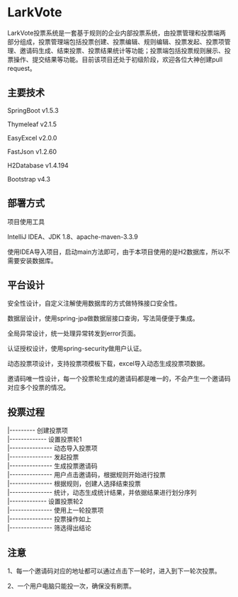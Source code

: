 # LarkVote
LarkVote投票系统是一套基于规则的企业内部投票系统，由投票管理和投票端两部分组成，投票管理端包括投票创建、投票编辑、规则编辑、投票发起、投票项管理、邀请码生成、结束投票、投票结果统计等功能；投票端包括投票规则展示、投票操作、提交结果等功能。目前该项目还处于初级阶段，欢迎各位大神创建pull request。

## 主要技术
SpringBoot v1.5.3

Thymeleaf v2.1.5

EasyExcel v2.0.0

FastJson v1.2.60

H2Database v1.4.194 

Bootstrap v4.3

## 部署方式
项目使用工具

IntelliJ IDEA、JDK 1.8、apache-maven-3.3.9

使用IDEA导入项目，启动main方法即可，由于本项目使用的是H2数据库，所以不需要安装数据库。
## 平台设计
安全性设计，自定义注解使用数据库的方式做特殊接口安全性。

数据层设计，使用spring-jpa做数据层接口查询，写法简便便于集成。

全局异常设计，统一处理异常转发到error页面。

认证授权设计，使用spring-security做用户认证。

动态投票项设计，支持投票项模板下载，excel导入动态生成投票项数据。

邀请码唯一性设计，每一个投票轮生成的邀请码都是唯一的，不会产生一个邀请码对应多个投票的情况。

## 投票过程

|--------- 创建投票项  
|------------- 设置投票轮1  
|--------------- 动态导入投票项  
|--------------- 发起投票  
|--------------- 生成投票邀请码  
|--------------- 用户点击邀请码，根据规则开始进行投票  
|--------------- 根据规则，创建人选择结束投票  
|--------------- 统计，动态生成统计结果，并依据结果进行划分序列  
|------------- 设置投票轮2  
|--------------- 使用上一轮投票项  
|--------------- 投票操作如上  
|--------------- 筛选得出结论  

## 注意

1、每一个邀请码对应的地址都可以通过点击下一轮时，进入到下一轮次投票。

2、一个用户电脑只能投一次，确保没有刷票。
